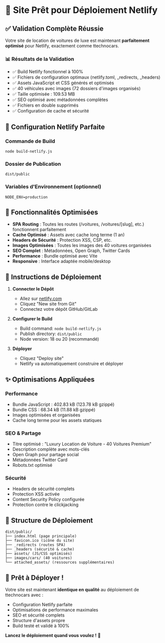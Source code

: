# 🚀 Site Prêt pour Déploiement Netlify

## ✅ Validation Complète Réussie

Votre site de location de voitures de luxe est maintenant **parfaitement optimisé** pour Netlify, exactement comme ttechnocars.

### 📊 Résultats de la Validation

- ✅ Build Netlify fonctionnel à 100%
- ✅ Fichiers de configuration optimaux (netlify.toml, _redirects, _headers)
- ✅ Assets JavaScript et CSS générés et optimisés
- ✅ 40 véhicules avec images (72 dossiers d'images organisés)
- ✅ Taille optimisée : 109.53 MB
- ✅ SEO optimisé avec métadonnées complètes
- ✅ Fichiers en double supprimés
- ✅ Configuration de cache et sécurité

## 🔧 Configuration Netlify Parfaite

### Commande de Build
```
node build-netlify.js
```

### Dossier de Publication  
```
dist/public
```

### Variables d'Environnement (optionnel)
```
NODE_ENV=production
```

## 🎯 Fonctionnalités Optimisées

- **SPA Routing** : Toutes les routes (/voitures, /voitures/[slug], etc.) fonctionnent parfaitement
- **Cache Optimisé** : Assets avec cache long terme (1 an)
- **Headers de Sécurité** : Protection XSS, CSP, etc.
- **Images Optimisées** : Toutes les images des 40 voitures organisées
- **SEO Complet** : Métadonnées, Open Graph, Twitter Cards
- **Performance** : Bundle optimisé avec Vite
- **Responsive** : Interface adaptée mobile/desktop

## 🚀 Instructions de Déploiement

1. **Connecter le Dépôt**
   - Allez sur [netlify.com](https://netlify.com)
   - Cliquez "New site from Git"
   - Connectez votre dépôt GitHub/GitLab

2. **Configurer le Build**
   - Build command: `node build-netlify.js` 
   - Publish directory: `dist/public`
   - Node version: 18 ou 20 (recommandé)

3. **Déployer**
   - Cliquez "Deploy site"
   - Netlify va automatiquement construire et déployer

## ✨ Optimisations Appliquées

### Performance
- Bundle JavaScript : 402.83 kB (123.78 kB gzippé)
- Bundle CSS : 68.34 kB (11.88 kB gzippé)
- Images optimisées et organisées
- Cache long terme pour les assets statiques

### SEO & Partage
- Titre optimisé : "Luxury Location de Voiture - 40 Voitures Premium"
- Description complète avec mots-clés
- Open Graph pour partage social
- Métadonnées Twitter Card
- Robots.txt optimisé

### Sécurité
- Headers de sécurité complets
- Protection XSS activée
- Content Security Policy configurée
- Protection contre le clickjacking

## 📁 Structure de Déploiement

```
dist/public/
├── index.html (page principale)
├── favicon.ico (icône du site)
├── _redirects (routes SPA)
├── _headers (sécurité & cache)
├── assets/ (JS/CSS optimisés)
├── images/cars/ (40 voitures)
└── attached_assets/ (ressources supplémentaires)
```

## 🎉 Prêt à Déployer !

Votre site est maintenant **identique en qualité** au déploiement de ttechnocars avec :
- Configuration Netlify parfaite
- Optimisations de performance maximales  
- SEO et sécurité complets
- Structure d'assets propre
- Build testé et validé à 100%

**Lancez le déploiement quand vous voulez !** 🚀